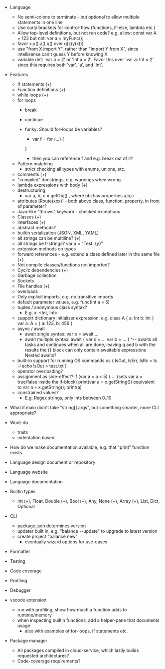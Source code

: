 - Language
    - No semi-colons to terminate - but optional to allow multiple statements in one line
    - Use curly brackets for control-flow (functions, if-else, lambda etc.)
    - Allow top-level definitions, but not run code?
        e.g. allow:
            const var A = 123
        but not:
            var a = myFunc();
    - favor x.y().z().q() over q(z(y(x)))
    - use "from X import Y", rather than "import Y from X", since intellisense can't guess Y before knowing X.
    - variable def: 'var a = 2' or 'Int a = 2'. Favor this over 'var a: Int = 2' since this requires both 'var', 'a', and 'Int'.
- Features
    - If statements (+)
    - Function definitions (+)
    - while loops (+)
    - for loops
        - break
        - continue
        - funky: Should for-loops be variables?
            - var f = for (...) {

            }
            - then you can reference f and e.g. break out of it?
    - Pattern matching
        - strict checking all types with enums, unions, etc.
    - comments (+)
    - "compiled" docstrings, e.g. warnings when wrong
    - lambda expressions with body (+)
    - destructuring
        - var a, b, c  = getObj() , where obj has properties a,b,c
    - attributes [Route(xxx)] - both above class, function, property, in front of parameter?
    - Java-like "throws" keyword - checked exceptions
    - Classes (+)
    - interfaces (+)
    - abstract methods?
    - builtin serialization (JSON, XML, YAML)
    - all strings can be multiline? (+)
    - all strings be f-strings?  var a = "Test: {y}"
    - extension methods on types
    - forward references - e.g. extend a class defined later in the same file (+)
    - Not compile classes/functions not imported?
    - Cyclic dependencies (+)
    - Garbage collection
    - Sockets
    - File handles (+)
    - overloads
    - Only explicit imports, e.g. no transitive imports
    - default parameter values, e.g. func(Int a = 5)
    - tuples / anonymous class syntax?
        - E.g. x: <Int, Int>
    - support dictionary initializer expression, e.g.
        class A {
            a: Int
            b: Int
        }
        var a: A = { a: 123, b: 456 }
    - async / await
        - await single syntax:
            var b = await ...
        - await multiple syntax:
            await {
                var q = ...
                var b = ...
            }
            ^-- awaits all tasks and continues when all are done, leaving q and b with the results
            the {} block can only contain awaitable expressions
            Nested awaits?
    - built-in support for running OS commands
        os {
            lsOut, lsErr, lsRc = ls -l
            echo lsOut > test.txt
        }
    - operator overloading?
    - assignment as side-effect?
        if (var a = a < 5) { ...            (sets var a = true/false inside the if-block)
        print(var a = x.getString())        equivalent to var a = x.getString(); print(a)
    - constrained values?
        - E.g. Regex strings, only ints between 0..10

- What if main didn't take "string[] args", but something smarter, more CLI appropriate?
- Wont-do
    - traits
    - indentation based
- How do we make documentation available, e.g. that "print" function exists
- Language design document or repository
- Language website
- Language documentation
- Builtin types
    - Int (+), Float, Double (+), Bool (+), Any, None (+), Array (+), List, Dict, Optional
- CLI
    - package.json determines version
    - updater built in, e.g. "balance --update" to upgrade to latest version
    - create project "balance new"
        - eventually wizard options for use-cases
- Formatter

- Testing

- Code coverage

- Profiling

- Debugger
- vscode extension
    - run with profiling, show how much a function adds to runtime/memory
    - when inspecting builtin functions, add a helper-pane that documents usage
        - also with examples of for-loops, if statements etc.

- Package manager
    - All packages compiled in cloud-service, which lazily builds requested architectures?
    - Code-coverage requirements?